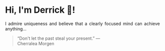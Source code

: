 # Hi, I'm Derrick 👋!
<p align="justify">I admire uniqueness and believe that a clearly focused mind can achieve anything...</p> 
<!-- #quote-start -->
<blockquote>&ldquo;Don't let the past steal your present.&rdquo; &mdash; <footer>Cherralea Morgen</footer></blockquote>
<!-- #quote-end -->
